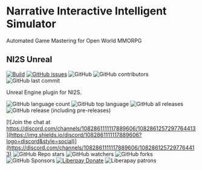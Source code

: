 # Narrative Interactive Intelligent Simulator
Automated Game Mastering for Open World MMORPG

## NI2S Unreal
[![Build](https://img.shields.io/github/actions/workflow/status/arwni2s/ni2s-unreal/build.yml?style=plastic)](https://github.com/arwni2s/ni2s-unreal/actions?query=workflow%3Abuild)
[![GitHub issues](https://img.shields.io/github/issues/arwni2s/ni2s-unreal?style=plastic)](https://github.com/ARWNI2S/ni2s-unreal/issues)
![GitHub](https://img.shields.io/github/license/arwni2s/ni2s-unreal?style=plastic)
![GitHub contributors](https://img.shields.io/github/contributors/arwni2s/ni2s-unreal?style=plastic)
![GitHub last commit](https://img.shields.io/github/last-commit/arwni2s/ni2s-unreal?style=plastic)

Unreal Engine plugin for NI2S.

![GitHub language count](https://img.shields.io/github/languages/count/arwni2s/ni2s-unreal?style=plastic)
![GitHub top language](https://img.shields.io/github/languages/top/arwni2s/ni2s-unreal?style=plastic)
![GitHub all releases](https://img.shields.io/github/downloads/arwni2s/ni2s-unreal/total?style=plastic)
![GitHub release (including pre-releases)](https://img.shields.io/github/v/release/arwni2s/ni2s-unreal?display-name=tag&include_prereleases&style=plastic)

[![Join the chat at https://discord.com/channels/1082861111117889606/1082861257297764413](https://img.shields.io/discord/1082861111117889606?logo=discord&style=social)](https://discord.com/channels/1082861111117889606/1082861257297764413)
![GitHub Repo stars](https://img.shields.io/github/stars/arwni2s/ni2s-unreal?style=social)
![GitHub watchers](https://img.shields.io/github/watchers/arwni2s/ni2s-unreal?style=social)
![GitHub forks](https://img.shields.io/github/forks/arwni2s/ni2s-unreal?style=social)
![GitHub Sponsors](https://img.shields.io/github/sponsors/arwni2s?logo=github&style=social)
[![Liberpay Donate](https://img.shields.io/liberapay/goal/ARWNI2S?label=Donate&logo=liberapay&style=flat)](https://liberapay.com/ARWNI2S/donate)
![Liberapay patrons](https://img.shields.io/liberapay/patrons/arwni2s?logo=liberapay)

